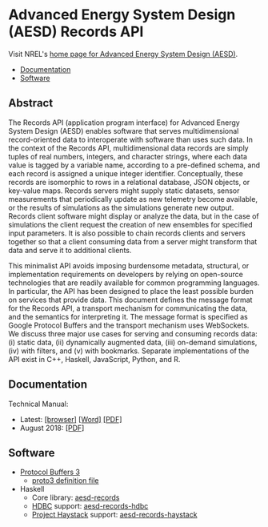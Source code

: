 Advanced Energy System Design (AESD) Records API
================================================


Visit NREL's [home page for Advanced Energy System Design (AESD)](https://www.nrel.gov/technical-assistance/advanced-energy-systems-design.html).

*   [Documentation](#documentation)
*   [Software](#software)


Abstract
--------

The Records API (application program interface) for Advanced Energy System Design (AESD) enables software that serves multidimensional record-oriented data to interoperate with software than uses such data. In the context of the Records API, multidimensional data records are simply tuples of real numbers, integers, and character strings, where each data value is tagged by a variable name, according to a pre-defined schema, and each record is assigned a unique integer identifier. Conceptually, these records are isomorphic to rows in a relational database, JSON objects, or key-value maps. Records servers might supply static datasets, sensor measurements that periodically update as new telemetry become available, or the results of simulations as the simulations generate new output. Records client software might display or analyze the data, but in the case of simulations the client request the creation of new ensembles for specified input parameters. It is also possible to chain records clients and servers together so that a client consuming data from a server might transform that data and serve it to additional clients.

This minimalist API avoids imposing burdensome metadata, structural, or implementation requirements on developers by relying on open-source technologies that are readily available for common programming languages. In particular, the API has been designed to place the least possible burden on services that provide data. This document defines the message format for the Records API, a transport mechanism for communicating the data, and the semantics for interpreting it. The message format is specified as Google Protocol Buffers and the transport mechanism uses WebSockets.  We discuss three major use cases for serving and consuming records data: (i) static data, (ii) dynamically augmented data, (iii) on-demand simulations, (iv) with filters, and (v) with bookmarks.  Separate implementations of the API exist in C++, Haskell, JavaScript, Python, and R.

Documentation
-------------

Technical Manual:
*   Latest: [[browser]](https://nrel.github.io/AESD/aesd-manual.html) [[Word]](https://nrel.github.io/AESD/aesd-manual.docx) [[PDF]](https://nrel.github.io/AESD/aesd-manual.pdf)
*   August 2018: [[PDF]](https://www.nrel.gov/docs/fy2018osti/68924.pdf)


Software
--------

*   [Protocol Buffers 3](https://developers.google.com/protocol-buffers/docs/proto3)
    *   [proto3 definition file](doc-src/aesd_records_4.proto)
*   Haskell
    *   Core library: [aesd-records](libs/Haskell/records/)
    *   [HDBC](http://hackage.haskell.org/package/HDBC) support: [aesd-records-hdbc](libs/Haskell/records-hdbc/)
    *   [Project Haystack](https://project-haystack.org/) support: [aesd-records-haystack](libs/Haskell/records-haystack/)
